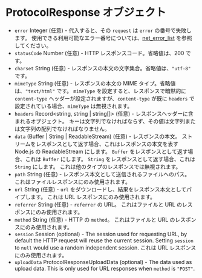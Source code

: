 # ProtocolResponse オブジェクト

* `error` Integer (任意) - 代入すると、その `request` は `error` の番号で失敗します。 使用できる利用可能なエラー番号については、[net_error_list](https://code.google.com/p/chromium/codesearch#chromium/src/net/base/net_error_list.h) を参照してください。
* `statusCode` Number (任意) - HTTP レスポンスコード。省略値は、200 です。
* `charset` String (任意) - レスポンスの本文の文字集合。省略値は、`"utf-8"` です。
* `mimeType` String (任意) - レスポンスの本文の MIME タイプ。省略値は、`"text/html"` です。 `mimeType` を設定すると、レスポンスで暗黙的に `content-type` ヘッダーが設定されますが、`content-type` が既に `headers` で設定されている場合、`mimeType` は無視されます。
* `headers` Record<string, string | string[]> (任意) - レスポンスヘッダーに含まれるオブジェクト。 キーは文字列でなければならず、その値は文字列または文字列の配列でなければなりません。
* `data` (Buffer | String | ReadableStream) (任意) - レスポンスの本文。 ストリームをレスポンスとして返す場合、これはレスポンスの本文を表す Node.js の ReadableStream にします。 `Buffer` をレスポンスとして返す場合、これは `Buffer` にします。 `String` をレスポンスとして返す場合、これは `String` にします。 これは他のタイプのレスポンスでは無視されます。
* `path` String (任意) - レスポンス本文として送信されるファイルへのパス。 これはファイルレスポンスにのみ使用されます。
* `url` String (任意) - `url` をダウンロードし、結果をレスポンス本文としてパイプします。 これは URL レスポンスにのみ使用されます。
* `referrer` String (任意) - `referrer` の URL。 これはファイルと URL のレスポンスにのみ使用されます。
* `method` String (任意) - HTTP の `method`。 これはファイルと URL のレスポンスにのみ使用されます。
* `session` Session (optional) - The session used for requesting URL, by default the HTTP request will reuse the current session. Setting `session` to `null` would use a random independent session. これは URL レスポンスにのみ使用されます。
* `uploadData` ProtocolResponseUploadData (optional) - The data used as upload data. This is only used for URL responses when `method` is `"POST"`.
